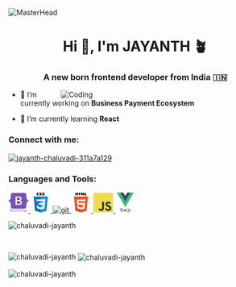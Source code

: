 ![MasterHead](https://image.freepik.com/free-vector/colorful-banner-with-hands-working-computer-different-electronic-gadgets-devices-symbols-programming-software-development-program-coding_198278-4192.jpg?w=1000)


<h1 align="center">Hi 👋, I'm JAYANTH 🪴</h1>
<h3 align="center">A new born frontend developer from India 🇮🇳</h3>

<img align="right" alt="Coding" width="400" src="https://camo.githubusercontent.com/5ddf73ad3a205111cf8c686f687fc216c2946a75005718c8da5b837ad9de78c9/68747470733a2f2f7468756d62732e6766796361742e636f6d2f4576696c4e657874446576696c666973682d736d616c6c2e676966"/>


- 🔭 I’m currently working on **Business Payment Ecosystem**

- 🌱 I’m currently learning **React**

<h3 align="left">Connect with me:</h3>
<p align="left">
<a href="https://linkedin.com/in/jayanth-chaluvadi-311a7a129" target="blank"><img align="center" src="https://raw.githubusercontent.com/rahuldkjain/github-profile-readme-generator/master/src/images/icons/Social/linked-in-alt.svg" alt="jayanth-chaluvadi-311a7a129" height="30" width="40" /></a>
</p>

<h3 align="left">Languages and Tools:</h3>
<p align="left"> <a href="https://getbootstrap.com" target="_blank" rel="noreferrer"> <img src="https://raw.githubusercontent.com/devicons/devicon/master/icons/bootstrap/bootstrap-plain-wordmark.svg" alt="bootstrap" width="40" height="40"/> </a> <a href="https://www.w3schools.com/css/" target="_blank" rel="noreferrer"> <img src="https://raw.githubusercontent.com/devicons/devicon/master/icons/css3/css3-original-wordmark.svg" alt="css3" width="40" height="40"/> </a> <a href="https://git-scm.com/" target="_blank" rel="noreferrer"> <img src="https://www.vectorlogo.zone/logos/git-scm/git-scm-icon.svg" alt="git" width="40" height="40"/> </a> <a href="https://www.w3.org/html/" target="_blank" rel="noreferrer"> <img src="https://raw.githubusercontent.com/devicons/devicon/master/icons/html5/html5-original-wordmark.svg" alt="html5" width="40" height="40"/> </a> <a href="https://developer.mozilla.org/en-US/docs/Web/JavaScript" target="_blank" rel="noreferrer"> <img src="https://raw.githubusercontent.com/devicons/devicon/master/icons/javascript/javascript-original.svg" alt="javascript" width="40" height="40"/> </a> <a href="https://vuejs.org/" target="_blank" rel="noreferrer"> <img src="https://raw.githubusercontent.com/devicons/devicon/master/icons/vuejs/vuejs-original-wordmark.svg" alt="vuejs" width="40" height="40"/> </a> </p>

<p align="left"> <img src="https://komarev.com/ghpvc/?username=chaluvadi-jayanth&label=Profile%20views&color=0e75b6&style=flat" alt="chaluvadi-jayanth" /> </p>

<p align="left"> <a href="https://twitter.com/" target="blank"><img src="https://img.shields.io/twitter/follow/?logo=twitter&style=for-the-badge" alt="" /></a> </p>


<p><img align="left" src="https://github-readme-stats.vercel.app/api/top-langs?username=chaluvadi-jayanth&show_icons=true&locale=en&layout=compact" alt="chaluvadi-jayanth" /></p>

<p>&nbsp;<img align="center" src="https://github-readme-stats.vercel.app/api?username=chaluvadi-jayanth&show_icons=true&locale=en" alt="chaluvadi-jayanth" /></p>

<p><img align="center" src="https://github-readme-streak-stats.herokuapp.com/?user=chaluvadi-jayanth&" alt="chaluvadi-jayanth" /></p>


